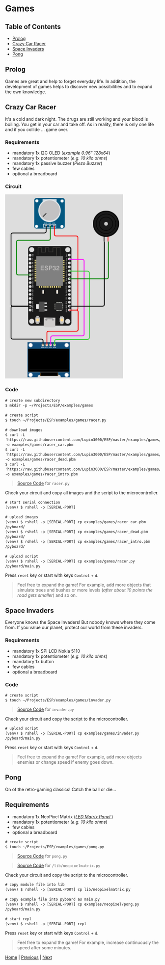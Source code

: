 # Games

## Table of Contents

- [Prolog](#prolog)
- [Crazy Car Racer](#crazy-car-racer)
- [Space Invaders](#space-invaders)
- [Pong](#pong)

## Prolog

Games are great and help to forget everyday life. In addition, the development of games helps to discover new possibilities and to expand the own knowledge.

## Crazy Car Racer

It's a cold and dark night. The drugs are still working and your blood is boiling. You get in your car and take off. As in reality, there is only one life and if you collide ... game over.

### Requirements

- mandatory 1x I2C OLED (_example 0.96" 128x64_) 
- mandatory 1x potentiometer (_e.g. 10 kilo ohms_)
- mandatory 1x passive buzzer (_Piezo Buzzer_)
- few cables 
- optional a breadboard

### Circuit

![015_ciruit_racer_game.png](../images/examples/015_ciruit_diagram_racer_game.png)

### Code

```shell
# create new subdirectory
$ mkdir -p ~/Projects/ESP/examples/games

# create script
$ touch ~/Projects/ESP/examples/games/racer.py

# download images
$ curl -L 'https://raw.githubusercontent.com/Lupin3000/ESP/master/examples/games/racer_car.pbm' -o examples/games/racer_car.pbm
$ curl -L 'https://raw.githubusercontent.com/Lupin3000/ESP/master/examples/games/racer_dead.pbm' -o examples/games/racer_dead.pbm
$ curl -L 'https://raw.githubusercontent.com/Lupin3000/ESP/master/examples/games/racer_intro.pbm' -o examples/games/racer_intro.pbm
```

> [Source Code](../examples/games/racer.py) for `racer.py`

Check your circuit and copy all images and the script to the microcontroller.

```shell
# start serial connection
(venv) $ rshell -p [SERIAL-PORT]

# upload images
(venv) $ rshell -p [SERIAL-PORT] cp examples/games/racer_car.pbm /pyboard/
(venv) $ rshell -p [SERIAL-PORT] cp examples/games/racer_dead.pbm /pyboard/
(venv) $ rshell -p [SERIAL-PORT] cp examples/games/racer_intro.pbm /pyboard/

# upload script
(venv) $ rshell -p [SERIAL-PORT] cp examples/games/racer.py /pyboard/main.py
```

Press `reset` key or start with keys `Control` + `d`.

> Feel free to expand the game! For example, add more objects that simulate trees and bushes or more levels (_after about 10 points the road gets smaller_) and so on.

## Space Invaders

Everyone knows the Space Invaders! But nobody knows where they come from. If you value our planet, protect our world from these invaders.

### Requirements

- mandatory 1x SPI LCD Nokia 5110 
- mandatory 1x potentiometer (_e.g. 10 kilo ohms_)
- mandatory 1x button
- few cables 
- optional a breadboard

### Code

```shell
# create script
$ touch ~/Projects/ESP/examples/games/invader.py
```

> [Source Code](../examples/games/invader.py) for `invader.py`

Check your circuit and copy the script to the microcontroller.

```shell
# upload script
(venv) $ rshell -p [SERIAL-PORT] cp examples/games/invader.py /pyboard/main.py
```

Press `reset` key or start with keys `Control` + `d`.

> Feel free to expand the game! For example, add more objects enemies or change speed if enemy goes down.

## Pong

On of the retro-gaming classics! Catch the ball or die... 

## Requirements

- mandatory 1x NeoPixel Matrix (_[LED Matrix Panel ](https://www.waveshare.com/pico-rgb-led.htm)_)
- mandatory 1x potentiometer (_e.g. 10 kilo ohms_)
- few cables 
- optional a breadboard

```shell
# create script
$ touch ~/Projects/ESP/examples/games/pong.py
```

> [Source Code](../examples/games/pong.py) for `pong.py`

> [Source Code](../lib/neopixelmatrix.py) for `/lib/neopixelmatrix.py`

Check your circuit and copy the script to the microcontroller.

```shell
# copy module file into lib
(venv) $ rshell -p [SERIAL-PORT] cp lib/neopixelmatrix.py

# copy example file into pyboard as main.py
(venv) $ rshell -p [SERIAL-PORT] cp examples/neopixel/pong.py /pyboard/main.py

# start repl
(venv) $ rshell -p [SERIAL-PORT] repl
```

Press `reset` key or start with keys `Control` + `d`.

> Feel free to expand the game! For example, increase continuously the speed after some minutes.

[Home](https://github.com/Lupin3000/ESP) | [Previous](./014_sensor_extended.md) | [Next]()
